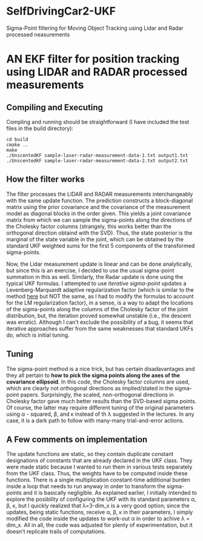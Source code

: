 # SelfDrivingCar2-UKF
Sigma-Point filtering for Moving Object Tracking using Lidar and Radar processed neasurements

# AN EKF filter for position tracking using LIDAR and RADAR processed measurements


## Compiling and Executing
Compling and running should be straightforward (I have included the test files in the build directory):
```
cd build
cmake ..
make
./UnscentedKF sample-laser-radar-measurement-data-1.txt output1.txt
./UnscentedKF sample-laser-radar-measurement-data-2.txt output2.txt
```
## How the filter works
The filter processes the LIDAR and RADAR measurements interchangeably with the same update function. The prediction constructs a block-diagonal matrix using the prior covariance and the covariance of the measurement model as diagonal blocks in the order given. This yields a joint covariance matrix from which we can sample the sigma-points along the directions of the Cholesky factor columns (strangely, this works better than the orthogonal direction obtaind with the SVD). Thus, the state posterior is  the marginal of the state variable in the joint, which can be obtained by the standard UKF weighted sums for the first 5 components of the transformed sigma-points. 

Now, the Lidar measurement update is linear and can be done analytically, but since this is an exercise, I decided to use the usual sigma-point summation in this as well. Similarly, the Radar update is done using the typical UKF formulas. I attempted to use _iterative sigma-point_ updates a Levenberg-Marquardt adaptive regularization factor (which is similar to the method [here](http://robotics.usc.edu/publications/media/uploads/pubs/500.pdf) but NOT the same, as I had to modify the formulas to account for the LM regularization factor), in a sense, is a way to adapt the locations of the sigma-points along the columns of the Cholesky factor of the joint distribution, but, the iteration proved somewhat unstable (i.e., the descent was erratic). Although I can't exclude the possibility of a bug, it seems that iterative approaches suffer from the same weaknesses that standard UKFs do, which is initial tuning.

## Tuning

The sigma-point method is a nice trick, but has certain disadavantages and they all pertain to **how to pick the sigma points along the axes of the covariance ellipsoid**. In this code, the Cholesky factor columns are used, which are clearly not orthogonal directions as implied/stated in the sigma-point papers. Surprisingly, the scaled, non-orthogonal directions in Cholesky factor gave much better results than the SVD-based sigma points. Of course, the latter may require different tuning of the original parameters using α - squared, β, and κ instead of th λ suggested in the lectures. In any case, it is a dark path to follow with many-many trial-and-error actions. 

## A Few comments on implementation

The update functions are static, so they contain duplicate constant designations of  constants that are already declared in the UKF class. They were made static because I wanted to run them in various tests separately from the UKF class. Thus, the weights have to be computed inside these  functions. There is a single multiplication constant-time additional burden inside a loop that needs to run anyway in order to transform the sigma-points and it is basically negligible. As explained earlier, I initially intended to explore the posibility of configuring the UKF with its standard parameters α, β, κ, but I quickly realized that λ=3-dim_x is a very good option; since the updates, being static functions, receive α, β, κ in their parameters, I simply modified the code inside the updates to work-out α in order to achive λ = dim_x. All in all, the code was adjusted for plenty of experimentation, but it doesn't replicate trails of computations.   
